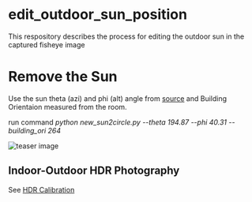 # edit_outdoor_sun_position
This respository describes the process for editing the outdoor sun in the captured fisheye image


# Remove the Sun 

Use the sun theta (azi) and phi (alt) angle from [source](https://www.suncalc.org/#/27.6936,-97.5195,3/2024.01.23/16:05/1/3) and Building Orientaion measured from the room. 

run command *python new_sun2circle.py --theta 194.87 --phi 40.31 --building_ori 264*





![teaser image](furn2furn.gif)

## Indoor-Outdoor HDR Photography
See [HDR Calibration](https://github.com/Gzhji/vs_natural_ill/tree/main/01_HDR_Calibration) 
